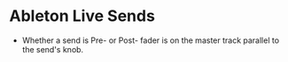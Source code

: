 # Ableton Live Sends

- Whether a send is Pre- or Post- fader is on the master track parallel to the send's knob.
